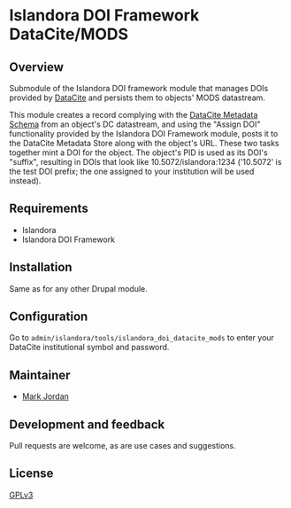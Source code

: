 # Islandora DOI Framework DataCite/MODS

## Overview

Submodule of the Islandora DOI framework module that manages DOIs provided by [DataCite](https://www.datacite.org/) and persists them to objects' MODS datastream.

This module creates a record complying with the [DataCite Metadata Schema](https://schema.datacite.org/) from an object's DC datastream, and using the "Assign DOI" functionality provided by the Islandora DOI Framework module, posts it to the DataCite Metadata Store along with the object's URL. These two tasks together mint a DOI for the object. The object's PID is used as its DOI's "suffix", resulting in DOIs that look like 10.5072/islandora:1234 ('10.5072' is the test DOI prefix; the one assigned to your institution will be used instead).

## Requirements

* Islandora
* Islandora DOI Framework

## Installation

Same as for any other Drupal module.

## Configuration

Go to `admin/islandora/tools/islandora_doi_datacite_mods` to enter your DataCite institutional symbol and password.

## Maintainer

* [Mark Jordan](https://github.com/mjordan)

## Development and feedback

Pull requests are welcome, as are use cases and suggestions.

## License

 [GPLv3](http://www.gnu.org/licenses/gpl-3.0.txt)

